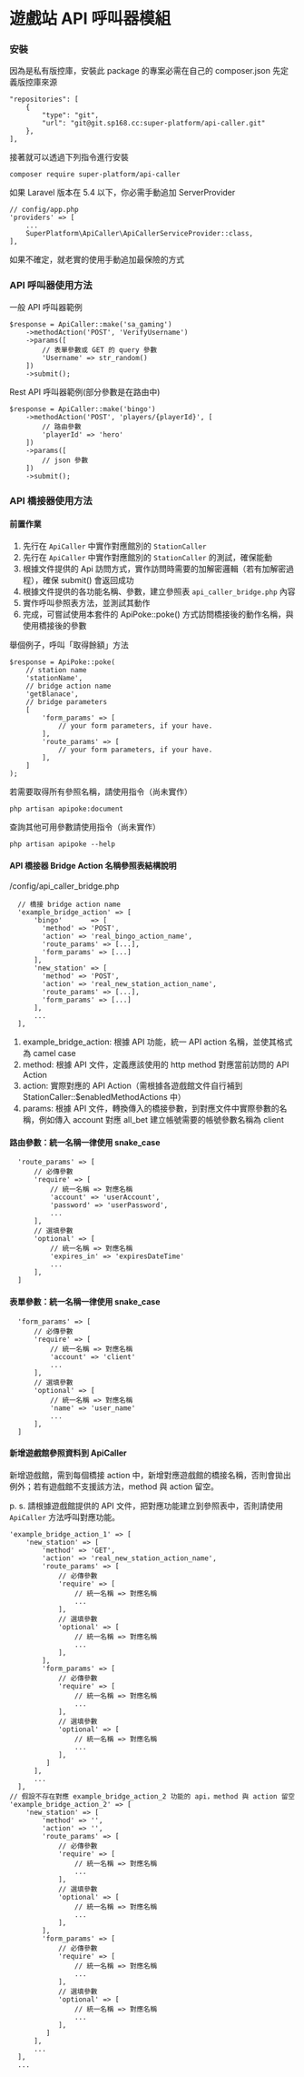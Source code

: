 # 遊戲站 API 呼叫器模組
    
### 安裝
因為是私有版控庫，安裝此 package 的專案必需在自己的 composer.json 先定義版控庫來源

    "repositories": [
        {
            "type": "git",
            "url": "git@git.sp168.cc:super-platform/api-caller.git"
        },
    ],

接著就可以透過下列指令進行安裝

    composer require super-platform/api-caller

如果 Laravel 版本在 5.4 以下，你必需手動追加 ServerProvider

    // config/app.php
    'providers' => [
        ...
        SuperPlatform\ApiCaller\ApiCallerServiceProvider::class,
    ],

如果不確定，就老實的使用手動追加最保險的方式

### API 呼叫器使用方法

一般 API 呼叫器範例

    $response = ApiCaller::make('sa_gaming')
        ->methodAction('POST', 'VerifyUsername')
        ->params([
            // 表單參數或 GET 的 query 參數
            'Username' => str_random()
        ])
        ->submit();
        
Rest API 呼叫器範例(部分參數是在路由中)

    $response = ApiCaller::make('bingo')
        ->methodAction('POST', 'players/{playerId}', [
            // 路由參數
            'playerId' => 'hero'
        ])
        ->params([
            // json 參數
        ])
        ->submit();
   
### API 橋接器使用方法

#### 前置作業

1. 先行在 ```ApiCaller``` 中實作對應館別的 ```StationCaller```
2. 先行在 ```ApiCaller``` 中實作對應館別的 ```StationCaller``` 的測試，確保能動
3. 根據文件提供的 Api 訪問方式，實作訪問時需要的加解密邏輯（若有加解密過程），確保 submit() 會返回成功
4. 根據文件提供的各功能名稱、參數，建立參照表 ```api_caller_bridge.php``` 內容
5. 實作呼叫參照表方法，並測試其動作
6. 完成，可嘗試使用本套件的 ApiPoke::poke() 方式訪問橋接後的動作名稱，與使用橋接後的參數

舉個例子，呼叫「取得餘額」方法

```
$response = ApiPoke::poke(
	// station name
    'stationName',
	// bridge action name
    'getBlanace', 
    // bridge parameters
    [
    	'form_params' => [
      		// your form parameters, if your have.
    	],
    	'route_params' => [
      		// your form parameters, if your have.
    	],
  	]
);
```

若需要取得所有參照名稱，請使用指令（尚未實作）

```
php artisan apipoke:document
```

查詢其他可用參數請使用指令（尚未實作）

```
php artisan apipoke --help
```

#### API 橋接器 Bridge Action 名稱參照表結構說明

/config/api_caller_bridge.php

```
  // 橋接 bridge action name
  'example_bridge_action' => [
      'bingo'       => [
      	'method' => 'POST', 
        'action' => 'real_bingo_action_name',     
        'route_params' => [...], 
        'form_params' => [...]
      ],
      'new_station' => [
      	'method' => 'POST', 
        'action' => 'real_new_station_action_name',     
        'route_params' => [...], 
        'form_params' => [...]
      ],
      ...
  ],
```

1. example_bridge_action: 根據 API 功能，統一 API action 名稱，並使其格式為 camel case
2. method: 根據 API 文件，定義應該使用的 http method 對應當前訪問的 API Action
3. action: 實際對應的 API Action（需根據各遊戲館文件自行補到 StationCaller::$enabledMethodActions 中）
4. params: 根據 API 文件，轉換傳入的橋接參數，到對應文件中實際參數的名稱，例如傳入 account 對應 all_bet 建立帳號需要的帳號參數名稱為 client

#### 路由參數：統一名稱一律使用 snake_case
```
  'route_params' => [
      // 必傳參數
      'require' => [
          // 統一名稱 => 對應名稱
          'account' => 'userAccount',
          'password' => 'userPassword',
          ...
      ],
      // 選填參數
      'optional' => [
          // 統一名稱 => 對應名稱
          'expires_in' => 'expiresDateTime'
          ...
      ],
  ]
```

#### 表單參數：統一名稱一律使用 snake_case
```
  'form_params' => [
      // 必傳參數
      'require' => [
          // 統一名稱 => 對應名稱
          'account' => 'client'
          ...
      ],
      // 選填參數
      'optional' => [
          // 統一名稱 => 對應名稱
          'name' => 'user_name'
          ...
      ],
  ]
```

#### 新增遊戲館參照資料到 ApiCaller

新增遊戲館，需到每個橋接 action 中，新增對應遊戲館的橋接名稱，否則會拋出例外；若有遊戲館不支援該方法，method 與 action 留空。

p. s. 請根據遊戲館提供的 API 文件，把對應功能建立到參照表中，否則請使用 ```ApiCaller``` 方法呼叫對應功能。

```
'example_bridge_action_1' => [
	'new_station' => [
      	'method' => 'GET', 
        'action' => 'real_new_station_action_name',     
        'route_params' => [
      		// 必傳參數
      		'require' => [
          		// 統一名稱 => 對應名稱
          		...
      		],
      		// 選填參數
      		'optional' => [
          		// 統一名稱 => 對應名稱
          		...
      		],
        ], 
        'form_params' => [
      		// 必傳參數
      		'require' => [
          		// 統一名稱 => 對應名稱
          		...
      		],
      		// 選填參數
      		'optional' => [
          		// 統一名稱 => 對應名稱
          		...
      		],
         ]
      ],
      ...
  ],
// 假設不存在對應 example_bridge_action_2 功能的 api，method 與 action 留空
'example_bridge_action_2' => [
	'new_station' => [
      	'method' => '', 
        'action' => '',     
        'route_params' => [
      		// 必傳參數
      		'require' => [
          		// 統一名稱 => 對應名稱
          		...
      		],
      		// 選填參數
      		'optional' => [
          		// 統一名稱 => 對應名稱
          		...
      		],
        ], 
        'form_params' => [
      		// 必傳參數
      		'require' => [
          		// 統一名稱 => 對應名稱
          		...
      		],
      		// 選填參數
      		'optional' => [
          		// 統一名稱 => 對應名稱
          		...
      		],
         ]
      ],
      ...
  ],
  ...
```